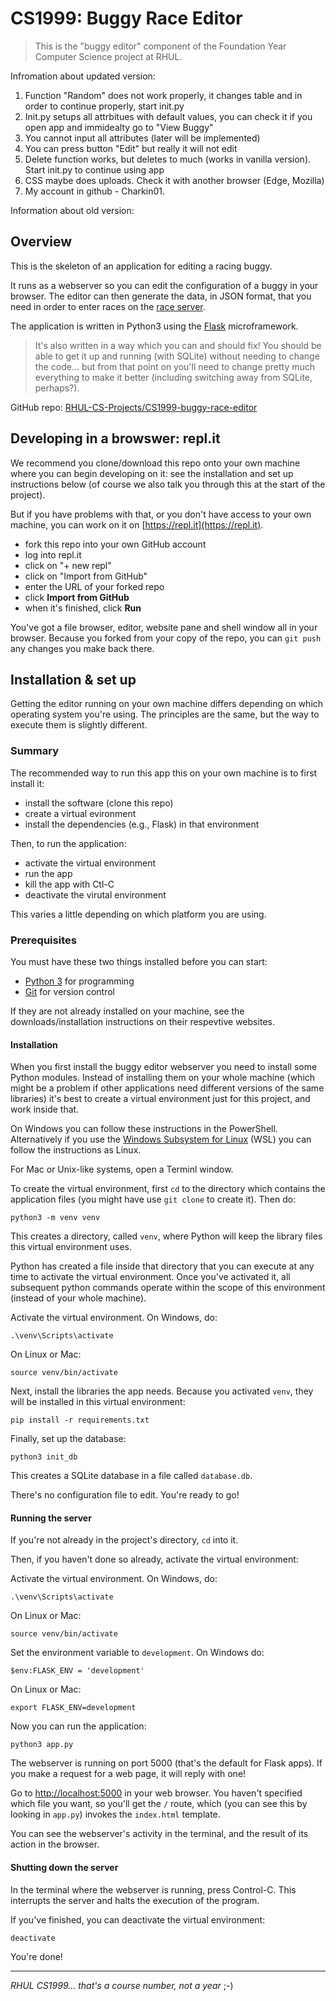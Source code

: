 CS1999: Buggy Race Editor
=========================

> This is the "buggy editor" component of the Foundation Year Computer Science
> project at RHUL.

Infromation about updated version:
1. Function "Random" does not work properly, it changes table and in order to continue properly, start init.py
2. Init.py setups all attrbitues with default values, you can check it if you open app and immidealty go to "View Buggy"
3. You cannot input all attributes (later will be implemented)
4. You can press button "Edit" but really it will not edit
5. Delete function works, but deletes to much (works in vanilla version). Start init.py to continue using app
6. CSS maybe does uploads. Check it with another browser (Edge, Mozilla)
7. My account in github - Charkin01. 

Information about old version:

Overview
--------

This is the skeleton of an application for editing a racing buggy.

It runs as a webserver so you can edit the configuration of a buggy in your
browser. The editor can then generate the data, in JSON format, that you need
in order to enter races on the [race server](http://rhul.buggyrace.net).

The application is written in Python3 using the
[Flask](https://palletsprojects.com/p/flask/) microframework.

> It's also written in a way which you can and should fix! You should be able
> to get it up and running (with SQLite) without needing to change the code...
> but from that point on you'll need to change pretty much everything to make
> it better (including switching away from SQLite, perhaps?). 

GitHub repo: [RHUL-CS-Projects/CS1999-buggy-race-editor](https://github.com/RHUL-CS-Projects/CS1999-buggy-race-editor])


Developing in a browswer: repl.it
---------------------------------

We recommend you clone/download this repo onto your own machine where you can
begin developing on it: see the installation and set up instructions below (of
course we also talk you through this at the start of the project).

But if you have problems with that, or you don't have access to your own
machine, you can work on it on [https://repl.it](https://repl.it).

* fork this repo into your own GitHub account
* log into repl.it
* click on "+ new repl"
* click on "Import from GitHub"
* enter the URL of your forked repo
* click **Import from GitHub**
* when it's finished, click **Run**

You've got a file browser, editor, website pane and shell window all in your
browser. Because you forked from your copy of the repo, you can `git push`
any changes you make back there.


Installation & set up
---------------------

Getting the editor running on your own machine differs depending on which
operating system you're using. The principles are the same, but the way to
execute them is slightly different.


### Summary

The recommended way to run this app this on your own machine is to first 
install it:

* install the software (clone this repo)
* create a virtual evironment
* install the dependencies (e.g., Flask) in that environment

Then, to run the application:

* activate the virtual environment
* run the app
* kill the app with Ctl-C
* deactivate the virutal environment

This varies a little depending on which platform you are using.

### Prerequisites

You must have these two things installed before you can start:

* [Python 3](https://www.python.org) for programming
* [Git](https://git-scm.com) for version control

If they are not already installed on your machine, see the
downloads/installation instructions on their respevtive websites.


#### Installation

When you first install the buggy editor webserver you need to install some
Python modules. Instead of installing them on your whole machine (which might
be a problem if other applications need different versions of the same
libraries) it's best to create a virtual environment just for this project, and
work inside that.

On Windows you can follow these instructions in the PowerShell. Alternatively
if you use the [Windows Subsystem for Linux](https://docs.microsoft.com/en-us/windows/wsl/install-win10)
(WSL) you can follow the instructions as Linux.

For Mac or Unix-like systems, open a Terminl window.

To create the virtual environment, first `cd` to the directory which contains
the application files (you might have use `git clone` to create it). Then do:

    python3 -m venv venv

This creates a directory, called `venv`, where Python will keep the library
files this virtual environment uses.

Python has created a file inside that directory that you can execute at any
time to activate the virtual environment. Once you've activated it, all
subsequent python commands operate within the scope of this environment
(instead of your whole machine).

Activate the virtual environment. On Windows, do:

    .\venv\Scripts\activate
    
On Linux or Mac:

    source venv/bin/activate

Next, install the libraries the app needs. Because you activated `venv`, they
will be installed in this virtual environment:

    pip install -r requirements.txt

Finally, set up the database:

    python3 init_db

This creates a SQLite database in a file called `database.db`.

There's no configuration file to edit. You're ready to go!


#### Running the server

If you're not already in the project's directory, `cd` into it.

Then, if you haven't done so already, activate the virtual environment:


Activate the virtual environment. On Windows, do:

    .\venv\Scripts\activate
    
On Linux or Mac:

    source venv/bin/activate


Set the environment variable to `development`. On Windows do:

    $env:FLASK_ENV = 'development'

On Linux or Mac:

    export FLASK_ENV=development


Now you can run the application:

    python3 app.py

The webserver is running on port 5000 (that's the default for Flask apps). If
you make a request for a web page, it will reply with one!

Go to [http://localhost:5000](http://localhost:5000) in your web browser.
You haven't specified which file you want, so you'll get the `/` route, which
(you can see this by looking in `app.py`) invokes the `index.html` template.

You can see the webserver's activity in the terminal, and the result of its
action in the browser.


#### Shutting down the server

In the terminal where the webserver is running, press Control-C. This
interrupts the server and halts the execution of the program.

If you've finished, you can deactivate the virtual environment:

    deactivate

You're done!


---

*RHUL CS1999... that's a course number, not a year* ;-)

